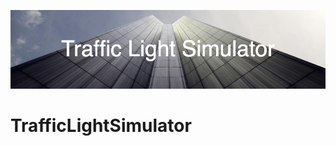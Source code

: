 ![Banner](https://raw.githubusercontent.com/kylebusey/TrafficLightSimulator/master/Traffic_Light_Simulator.png)

# TrafficLightSimulator


